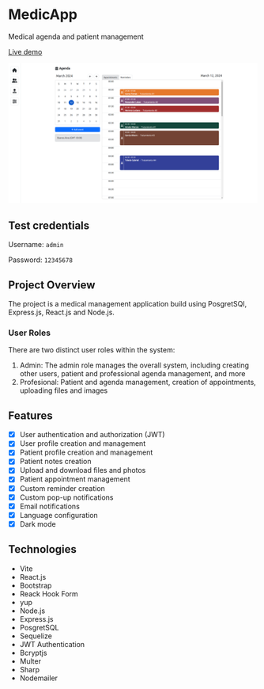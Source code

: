 # MedicApp

Medical agenda and patient management

[Live demo](https://medicapp-nu.vercel.app)

![UI-agenda](https://raw.githubusercontent.com/dariog98/medicapp/develop/resources/UI-agenda.png)

## Test credentials

Username: `admin`

Password: `12345678`

## Project Overview

The project is a medical management application build using PosgretSQl, Express.js, React.js and Node.js.

### User Roles

There are two distinct user roles within the system:

1. Admin: The admin role manages the overall system, including creating other users, patient and professional agenda management, and more
2. Profesional: Patient and agenda management, creation of appointments, uploading files and images

## Features

- [x] User authentication and authorization (JWT)
- [x] User profile creation and management
- [x] Patient profile creation and management
- [x] Patient notes creation
- [x] Upload and download files and photos
- [x] Patient appointment management
- [x] Custom reminder creation
- [x] Custom pop-up notifications
- [x] Email notifications
- [x] Language configuration
- [x] Dark mode

## Technologies

- Vite
- React.js
- Bootstrap
- Reack Hook Form
- yup
- Node.js
- Express.js
- PosgretSQL
- Sequelize
- JWT Authentication
- Bcryptjs
- Multer
- Sharp
- Nodemailer